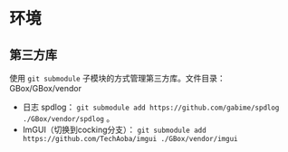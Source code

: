 # 环境

## 第三方库

使用 `git submodule` 子模块的方式管理第三方库。文件目录：GBox/GBox/vendor

- 日志 spdlog： `git submodule add https://github.com/gabime/spdlog ./GBox/vendor/spdlog` 。
- ImGUI（切换到cocking分支）： `git submodule add https://github.com/TechAoba/imgui ./GBox/vendor/imgui` 

